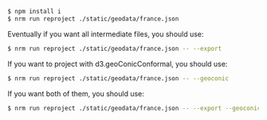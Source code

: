 
``` bash
$ npm install i
$ nrm run reproject ./static/geodata/france.json
```

Eventually if you want all intermediate files, you should use:
``` bash
$ nrm run reproject ./static/geodata/france.json -- --export
```

If you want to project with d3.geoConicConformal, you should use:
``` bash
$ nrm run reproject ./static/geodata/france.json -- --geoconic
```

If you want both of them, you should use:
``` bash
$ nrm run reproject ./static/geodata/france.json -- --export --geoconic
```
